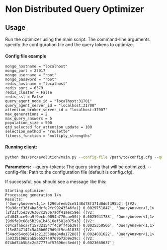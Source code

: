 # Non Distributed Query Optimizer

## Usage

Run the optimizer using the main script. The command-line arguments specify the configuration file and the query tokens to optimize.

#### Config file example

```
mongo_hostname = "localhost"
mongo_port = 27017
mongo_username = "root"
mongo_password = "root"
redis_hostname = "localhost"
redis_port = 6379
redis_cluster = False
redis_ssl = False
query_agent_node_id = "localhost:31701"
query_agent_server_id = "localhost:31700"
attention_broker_server_id = "localhost:37007"
max_generations = 2
max_query_answers = 5
population_size = 500
qtd_selected_for_attention_update = 100
selection_method = "roulette"
fitness_function = "multiply_strengths"
```

#### Running client:

```bash
python das/src/evolution/main.py --config-file /path/to/config.cfg --query-tokens "LINK_TEMPLATE Evaluation 2 NODE Type Name VARIABLE V1"
```

**Parameters:**
--query-tokens: The query string that will be optimized.
--config-file: Path to the configuration file (default is config.cfg).

If successful, you should see a message like this:

```
Starting optimizer
Processing generation 1/n
Results:
['QueryAnswer<1,1> [296bfeeb2ce5148d78f371d0ddf395b2] {(V2: f9a98ccf36f4ba3dcfe2fc99243546fa)} 0.0029751847', 'QueryAnswer<1,1> [2f21f35e3936307c29367adf41aec59e] {(V2: a7d045ace9ea9f9ecbc9094a770cae50)} 0.0025941788', 'QueryAnswer<1,1> [9d6fe9c68e5b29a1b4616ef582e075a3] {(V2: c04cafa6ca7f157321547f4c9ff4bb39)} 0.0025350566', 'QueryAnswer<1,1> [15e8247142c5a46b6079d9df9ea61833] {(V2: f54acd64cd8541c2125588e84da17288)} 0.0024081622', 'QueryAnswer<1,1> [a9335106b2ab5e652749769b72b9e29c] {(V2: 074bd74b5b8c2c87777bf57696ec3edd)} 0.0023660637']
```